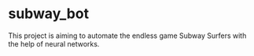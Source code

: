 # subway_bot
This project is aiming to automate the endless game Subway Surfers with the help of neural networks.

